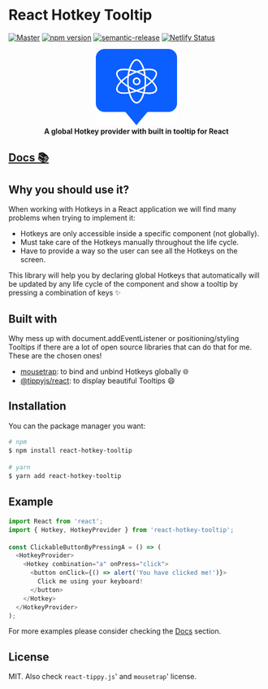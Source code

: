 # React Hotkey Tooltip

[![Master](https://github.com/EmaSuriano/react-hotkey-tooltip/actions/workflows/master.yml/badge.svg)](https://github.com/EmaSuriano/react-hotkey-tooltip/actions/workflows/master.yml)
[![npm version](https://badge.fury.io/js/react-hotkey-tooltip.svg)](https://badge.fury.io/js/react-hotkey-tooltip)
[![semantic-release](https://img.shields.io/badge/%20%20%F0%9F%93%A6%F0%9F%9A%80-semantic--release-e10079.svg)](https://github.com/semantic-release/semantic-release)
[![Netlify Status](https://api.netlify.com/api/v1/badges/d8820ba2-2f51-4aa9-be7a-b11e6b7b65ae/deploy-status)](https://app.netlify.com/sites/react-hotkey-tooltip-storybook/deploys)

<div align="center">
  <a href="https://react-hotkey-tooltip-storybook.netlify.app" alt="logo">
    <img alt="react-hotkey-tooltip logo" src="https://raw.githubusercontent.com/EmaSuriano/react-hotkey-tooltip/master/docs/logo.png" height="150px" />
  </a>
</div>

<div align="center">
  <strong>A global Hotkey provider with built in tooltip for React</strong>
</div>

## [Docs 📚](https://react-hotkey-tooltip-storybook.netlify.app)

## Why you should use it?

When working with Hotkeys in a React application we will find many problems when trying to implement it:

- Hotkeys are only accessible inside a specific component (not globally).
- Must take care of the Hotkeys manually throughout the life cycle.
- Have to provide a way so the user can see all the Hotkeys on the screen.

This library will help you by declaring global Hotkeys that automatically will be updated by any life cycle of the component and show a tooltip by pressing a combination of keys ✨

## Built with

Why mess up with document.addEventListener or positioning/styling Tooltips if there are a lot of open source libraries that can do that for me. These are the chosen ones!

- [mousetrap](https://github.com/ccampbell/mousetrap): to bind and unbind Hotkeys globally 🌐
- [@tippyjs/react](https://github.com/atomiks/tippyjs-react): to display beautiful Tooltips 😄

## Installation

You can the package manager you want:

```bash
# npm
$ npm install react-hotkey-tooltip

# yarn
$ yarn add react-hotkey-tooltip
```

## Example

```javascript
import React from 'react';
import { Hotkey, HotkeyProvider } from 'react-hotkey-tooltip';

const ClickableButtonByPressingA = () => (
  <HotkeyProvider>
    <Hotkey combination="a" onPress="click">
      <button onClick={() => alert('You have clicked me!')}>
        Click me using your keyboard!
      </button>
    </Hotkey>
  </HotkeyProvider>
);
```

For more examples please consider checking the [Docs](https://react-hotkey-tooltip-storybook.netlify.app) section.

## License

MIT. Also check `react-tippy.js`' and `mousetrap`' license.

